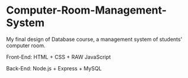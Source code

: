 # Computer-Room-Management-System
My final design of Database course, a management system of students' computer room.

Front-End: HTML + CSS + RAW JavaScript

Back-End: Node.js + Express + MySQL
